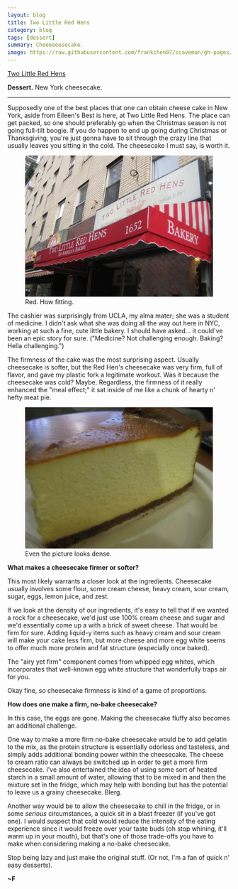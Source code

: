 ```yaml
---
layout: blog
title: Two Little Red Hens
category: blog
tags: [dessert]  
summary: Cheeeeeesecake.
image: https://raw.githubusercontent.com/frankchen07/ccaveman/gh-pages/images/blog/031713_two_little_red_hens_2_courtesy_fc.jpg
---
```


[Two Little Red Hens](http://www.yelp.com/biz/two-little-red-hens-new-york)

**Dessert.** New York cheesecake.

---

Supposedly one of the best places that one can obtain cheese cake in New York, aside from Eileen's Best is here, at Two Little Red Hens. The place can get packed, so one should preferably go when the Christmas season is not going full-tilt boogie. If you do happen to end up going during Christmas or Thanksgiving, you're just gonna have to sit through the crazy line that usually leaves you sitting in the cold. The cheesecake I must say, is worth it.

<figure>
    <img src="https://raw.githubusercontent.com/frankchen07/ccaveman/gh-pages/images/blog/031713_two_little_red_hens_1_courtesy_fc.jpg"></img>
    <figcaption>Red. How fitting.</figcaption>
</figure>

The cashier was surprisingly from UCLA, my alma mater; she was a student of medicine. I didn't ask what she was doing all the way out here in NYC, working at such a fine, cute little bakery. I should have asked... it could've been an epic story for sure. ("Medicine? Not challenging enough. Baking? Hella challenging.")

The firmness of the cake was the most surprising aspect. Usually cheesecake is softer, but the Red Hen's cheesecake was very firm, full of flavor, and gave my plastic fork a legitimate workout. Was it because the cheesecake was cold? Maybe. Regardless, the firmness of it really enhanced the "meal effect;" it sat inside of me like a chunk of hearty n' hefty meat pie.

<figure>
    <img src="https://raw.githubusercontent.com/frankchen07/ccaveman/gh-pages/images/blog/031713_two_little_red_hens_2_courtesy_fc.jpg"></img>
    <figcaption>Even the picture looks dense.</figcaption>
</figure>

**What makes a cheesecake firmer or softer?**

This most likely warrants a closer look at the ingredients. Cheesecake usually involves some flour, some cream cheese, heavy cream, sour cream, sugar, eggs, lemon juice, and zest.

If we look at the density of our ingredients, it's easy to tell that if we wanted a rock for a cheesecake, we'd just use 100% cream cheese and sugar and we'd essentially come up a with a brick of sweet cheese. That would be firm for sure. Adding liquid-y items such as heavy cream and sour cream will make your cake less firm, but more cheese and more egg white seems to offer much more protein and fat structure (especially once baked).

The "airy yet firm" component comes from whipped egg whites, which incorporates that well-known egg white structure that wonderfully traps air for you.

Okay fine, so cheesecake firmness is kind of a game of proportions.

**How does one make a firm, no-bake cheesecake?**

In this case, the eggs are gone. Making the cheesecake fluffy also becomes an additional challenge.

One way to make a more firm no-bake cheesecake would be to add gelatin to the mix, as the protein structure is essentially odorless and tasteless, and simply adds additional bonding power within the cheesecake. The cheese to cream ratio can always be switched up in order to get a more firm cheesecake. I've also entertained the idea of using some sort of heated starch in a small amount of water, allowing that to be mixed in and then the mixture set in the fridge, which may help with bonding but has the potential to leave us a grainy cheesecake. Blerg.

Another way would be to allow the cheesecake to chill in the fridge, or in some *serious* circumstances, a quick sit in a blast freezer (if you've got one). I would suspect that cold would reduce the intensity of the eating experience since it would freeze over your taste buds (oh stop whining, it'll warm up in your mouth), but that's one of those trade-offs you have to make when considering making a no-bake cheesecake.

Stop being lazy and just make the original stuff. (Or not, I'm a fan of quick n' easy desserts).

**~F**
